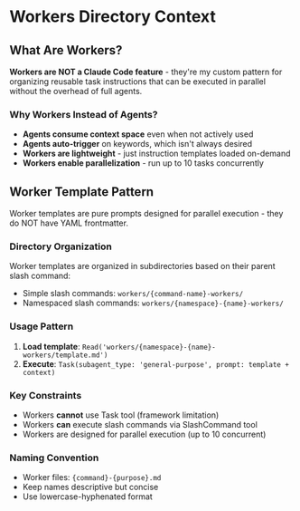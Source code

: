 # Workers Directory Context

## What Are Workers?
**Workers are NOT a Claude Code feature** - they're my custom pattern for organizing reusable task instructions that can be executed in parallel without the overhead of full agents.

### Why Workers Instead of Agents?
- **Agents consume context space** even when not actively used
- **Agents auto-trigger** on keywords, which isn't always desired
- **Workers are lightweight** - just instruction templates loaded on-demand
- **Workers enable parallelization** - run up to 10 tasks concurrently

## Worker Template Pattern
Worker templates are pure prompts designed for parallel execution - they do NOT have YAML frontmatter.

### Directory Organization
Worker templates are organized in subdirectories based on their parent slash command:
- Simple slash commands: `workers/{command-name}-workers/`
- Namespaced slash commands: `workers/{namespace}-{name}-workers/`

### Usage Pattern
1. **Load template**: `Read('workers/{namespace}-{name}-workers/template.md')`
2. **Execute**: `Task(subagent_type: 'general-purpose', prompt: template + context)`

### Key Constraints
- Workers **cannot** use Task tool (framework limitation)
- Workers **can** execute slash commands via SlashCommand tool
- Workers are designed for parallel execution (up to 10 concurrent)

### Naming Convention
- Worker files: `{command}-{purpose}.md`
- Keep names descriptive but concise
- Use lowercase-hyphenated format